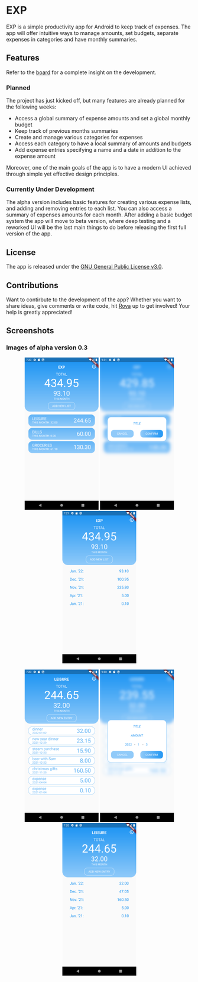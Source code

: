 # EXP

EXP is a simple productivity app for Android to keep track of expenses. The app will offer intuitive ways to manage amounts, set budgets, separate expenses in categories and have monthly summaries.

## Features

Refer to the [board](https://github.com/rovati/exp-app/projects/1) for a complete insight on the development.

### Planned

The project has just kicked off, but many features are already planned for the following weeks:

- Access a global summary of expense amounts and set a global monthly budget
- Keep track of previous months summaries
- Create and manage various categories for expenses
- Access each category to have a local summary of amounts and budgets
- Add expense entries specifying a name and a date in addition to the expense amount

Moreover, one of the main goals of the app is to have a modern UI achieved through simple yet effective design principles.

### Currently Under Development

The alpha version includes basic features for creating various expense lists, and adding and removing entries to each list. You can also access a summary of expenses amounts for each month. After adding a basic budget system the app will move to beta version, where deep testing and a reworked UI will be the last main things to do before releasing the first full version of the app.

## License

The app is released under the [GNU General Public License v3.0](LICENSE).

## Contributions

Want to contirbute to the development of the app? Whether you want to share ideas, give comments or write code, hit [Rova](https://github.com/rovati) up to get involved! Your help is greatly appreciated!

## Screenshots
### Images of alpha version 0.3
<p align="center">
  <img src="https://github.com/rovati/exp-app/blob/main/screenshots/0.3/home_screen_0.3.png" width="200" title="Home Page">
  <img src="https://github.com/rovati/exp-app/blob/main/screenshots/0.2.1/new_list_dialog_0.2.1.jpg" width="200" title="Dialog for new list creation">
  <img src="https://github.com/rovati/exp-app/blob/main/screenshots/0.3/home_summary_0.3.png" width="200" title="Expenses Summary on Home Page">
</p>
<p align="center">
  <img src="https://github.com/rovati/exp-app/blob/main/screenshots/0.3/expense_screen_0.3.png" width="200" title="Expense List Page">
  <img src="https://github.com/rovati/exp-app/blob/main/screenshots/0.2.1/new_entry_dialog_0.2.1.jpg" width="200" title="Dialog for expense creation">
  <img src="https://github.com/rovati/exp-app/blob/main/screenshots/0.3/expense_summary_o.3.png" width="200" title="Expenses Summary on Expense Page">
</p>
